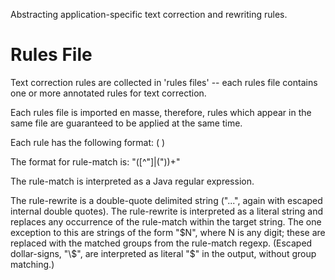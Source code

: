 
Abstracting application-specific text correction and rewriting rules.

Rules File
==========

Text correction rules are collected in 'rules files' -- each rules file contains one or more annotated rules for text correction.

Each rules file is imported en masse, therefore, rules which appear in the same file are guaranteed to be applied at the same time.

Each rule has the following format: 
    ( <rule-name> 
      <rule-match>
      <rule-rewrite> 
      <rule-description> )

The format for rule-match is: 
    "([^"]|(\"))+"

The rule-match is interpreted as a Java regular expression.

The rule-rewrite is a double-quote delimited string ("...", again with escaped internal double quotes).  The rule-rewrite is interpreted as a literal string and replaces any occurrence of the rule-match within the target string. The one exception to this are strings of the form "$N", where N is any digit; these are replaced with the matched groups from the rule-match regexp.  (Escaped dollar-signs, "\$", are interpreted as literal "$" in the output, without group matching.) 



